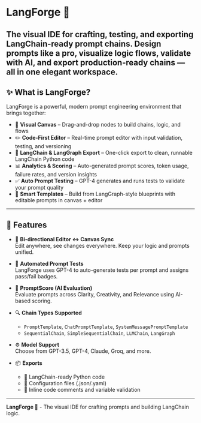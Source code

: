 # LangForge 🦜

The visual IDE for crafting, testing, and exporting LangChain-ready prompt chains.
Design prompts like a pro, visualize logic flows, validate with AI, and export production-ready chains — all in one elegant workspace.
---

## ✨ What is LangForge?

LangForge is a powerful, modern prompt engineering environment that brings together:

- 🧩 **Visual Canvas** – Drag-and-drop nodes to build chains, logic, and flows  
- ✏️ **Code-First Editor** – Real-time prompt editor with input validation, testing, and versioning  
- 🔗 **LangChain & LangGraph Export** – One-click export to clean, runnable LangChain Python code  
- 📊 **Analytics & Scoring** – Auto-generated prompt scores, token usage, failure rates, and version insights  
- ✅ **Auto Prompt Testing** – GPT-4 generates and runs tests to validate your prompt quality  
- 🧠 **Smart Templates** – Build from LangGraph-style blueprints with editable prompts in canvas + editor

---

## 🚀 Features

- 🔄 **Bi-directional Editor ↔ Canvas Sync**  
  Edit anywhere, see changes everywhere. Keep your logic and prompts unified.

- 🧪 **Automated Prompt Tests**  
  LangForge uses GPT-4 to auto-generate tests per prompt and assigns pass/fail badges.

- 🎯 **PromptScore (AI Evaluation)**  
  Evaluate prompts across Clarity, Creativity, and Relevance using AI-based scoring.

- 🔍 **Chain Types Supported**  
  - `PromptTemplate`, `ChatPromptTemplate`, `SystemMessagePromptTemplate`  
  - `SequentialChain`, `SimpleSequentialChain`, `LLMChain`, `LangGraph`  

- ⚙️ **Model Support**  
  Choose from GPT-3.5, GPT-4, Claude, Groq, and more.

- 📦 **Exports**  
  - 🐍 LangChain-ready Python code  
  - 🧾 Configuration files (.json/.yaml)  
  - 💬 Inline code comments and variable validation

---
**LangForge 🦜** - The visual IDE for crafting prompts and building LangChain logic.
